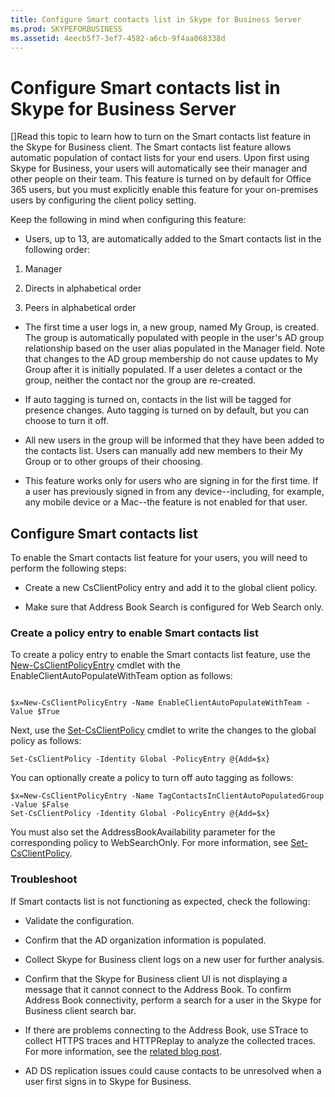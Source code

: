 ```yaml
---
title: Configure Smart contacts list in Skype for Business Server
ms.prod: SKYPEFORBUSINESS
ms.assetid: 4eecb5f7-3ef7-4582-a6cb-9f4aa068338d
---
```



# Configure Smart contacts list in Skype for Business Server
[]Read this topic to learn how to turn on the Smart contacts list feature in the Skype for Business client.
The Smart contacts list feature allows automatic population of contact lists for your end users. Upon first using Skype for Business, your users will automatically see their manager and other people on their team. This feature is turned on by default for Office 365 users, but you must explicitly enable this feature for your on-premises users by configuring the client policy setting.
  
    
    

Keep the following in mind when configuring this feature:
- Users, up to 13, are automatically added to the Smart contacts list in the following order:
    
1. Manager
    
  
2. Directs in alphabetical order
    
  
3. Peers in alphabetical order
    
  
- The first time a user logs in, a new group, named My Group, is created. The group is automatically populated with people in the user's AD group relationship based on the user alias populated in the Manager field. Note that changes to the AD group membership do not cause updates to My Group after it is initially populated. If a user deletes a contact or the group, neither the contact nor the group are re-created. 
    
  
- If auto tagging is turned on, contacts in the list will be tagged for presence changes. Auto tagging is turned on by default, but you can choose to turn it off. 
    
  
- All new users in the group will be informed that they have been added to the contacts list. Users can manually add new members to their My Group or to other groups of their choosing.
    
  
- This feature works only for users who are signing in for the first time. If a user has previously signed in from any device--including, for example, any mobile device or a Mac--the feature is not enabled for that user.
    
  

## Configure Smart contacts list

To enable the Smart contacts list feature for your users, you will need to perform the following steps: 
  
    
    

- Create a new CsClientPolicy entry and add it to the global client policy. 
    
  
- Make sure that Address Book Search is configured for Web Search only.
    
  

### Create a policy entry to enable Smart contacts list

To create a policy entry to enable the Smart contacts list feature, use the  [New-CsClientPolicyEntry](new-csclientpolicyentry.md) cmdlet with the EnableClientAutoPopulateWithTeam option as follows:
  
    
    

```

$x=New-CsClientPolicyEntry -Name EnableClientAutoPopulateWithTeam -Value $True
```


  
    
    
Next, use the  [Set-CsClientPolicy](set-csclientpolicy.md) cmdlet to write the changes to the global policy as follows:
  
    
    



```
Set-CsClientPolicy -Identity Global -PolicyEntry @{Add=$x}
```


  
    
    
You can optionally create a policy to turn off auto tagging as follows:
  
    
    



```
$x=New-CsClientPolicyEntry -Name TagContactsInClientAutoPopulatedGroup -Value $False
Set-CsClientPolicy -Identity Global -PolicyEntry @{Add=$x}

```


  
    
    
You must also set the AddressBookAvailability parameter for the corresponding policy to WebSearchOnly. For more information, see  [Set-CsClientPolicy](set-csclientpolicy.md). 
  
    
    

### Troubleshoot

If Smart contacts list is not functioning as expected, check the following:
  
    
    

- Validate the configuration. 
    
  
- Confirm that the AD organization information is populated.
    
  
- Collect Skype for Business client logs on a new user for further analysis.
    
  
- Confirm that the Skype for Business client UI is not displaying a message that it cannot connect to the Address Book. To confirm Address Book connectivity, perform a search for a user in the Skype for Business client search bar.
    
  
- If there are problems connecting to the Address Book, use STrace to collect HTTPS traces and HTTPReplay to analyze the collected traces. For more information, see the  [related blog post](https://blogs.msdn.microsoft.com/canberrapfe/2012/06/04/have-you-ever-wondered-what-web-service-urls-are-used-by-the-lync-client-strace-is-your-tool/).
    
  
- AD DS replication issues could cause contacts to be unresolved when a user first signs in to Skype for Business.
    
  

